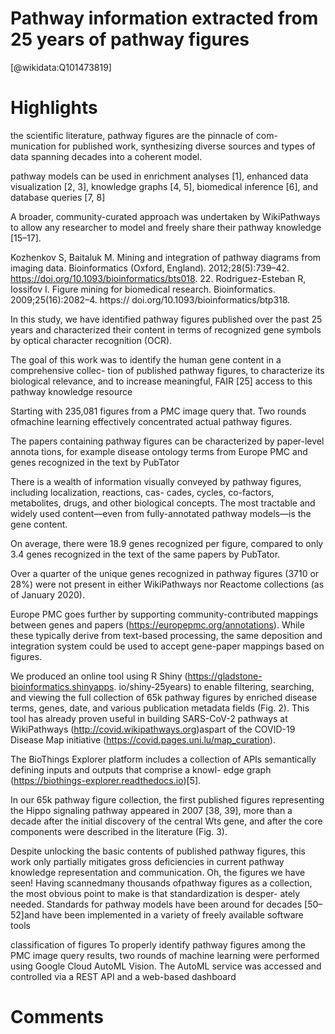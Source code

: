 
Pathway information extracted from 25 years of pathway figures
==============================================================
  
  [@wikidata:Q101473819]  

# Highlights

the scientific literature, pathway figures are the pinnacle of com- munication for published work, synthesizing diverse sources and types of data spanning decades into a coherent model.

pathway models can be used in enrichment analyses [1], enhanced data visualization [2, 3], knowledge graphs [4, 5], biomedical inference [6], and database queries [7, 8]

A broader, community-curated approach was undertaken by WikiPathways to allow any researcher to model and freely share their pathway knowledge [15–17].

Kozhenkov S, Baitaluk M. Mining and integration of pathway diagrams from imaging data. Bioinformatics (Oxford, England). 2012;28(5):739–42. https://doi.org/10.1093/bioinformatics/bts018.
22. Rodriguez-Esteban R, Iossifov I. Figure mining for biomedical research. Bioinformatics. 2009;25(16):2082–4. https:// doi.org/10.1093/bioinformatics/btp318.

In this study, we have identified pathway figures published over the past 25 years and characterized their content in terms of recognized gene symbols by optical character recognition (OCR).

The goal of this work was to identify the human gene content in a comprehensive collec-
tion of published pathway figures, to characterize its biological relevance, and to increase meaningful, FAIR [25] access to this pathway knowledge resource

Starting with 235,081 figures from a PMC image query that. Two rounds ofmachine learning effectively concentrated actual pathway figures.

The papers containing pathway figures can be characterized by paper-level annota  tions, for example disease ontology terms from Europe PMC and genes recognized in the text by PubTator

There is a wealth of information visually conveyed by pathway figures, including localization, reactions, cas- cades, cycles, co-factors, metabolites, drugs, and other biological concepts. The most tractable and widely used content—even from fully-annotated pathway models—is the gene content.

On average, there were 18.9 genes recognized per figure, compared to only 3.4 genes recognized in the text of the same papers by PubTator.

Over a quarter of the unique genes recognized in pathway figures (3710 or 28%) were not present in either WikiPathways nor Reactome collections (as of January 2020).

Europe PMC goes further by supporting community-contributed mappings between genes and papers (https://europepmc.org/annotations). While these typically derive from text-based processing, the same deposition and integration system could be used to accept gene-paper mappings based on figures.

We produced an online tool using R Shiny (https://gladstone-bioinformatics.shinyapps. io/shiny-25years) to enable filtering, searching, and viewing the full collection of 65k pathway figures by enriched disease terms, genes, date, and various publication metadata fields (Fig. 2). This tool has already proven useful in building SARS-CoV-2 pathways at WikiPathways (http://covid.wikipathways.org)aspart of the COVID-19 Disease Map initiative (https://covid.pages.uni.lu/map_curation).

The BioThings Explorer platform includes a collection of APIs semantically defining inputs and outputs that comprise a knowl- edge graph (https://biothings-explorer.readthedocs.io)[5].

In our 65k pathway figure collection, the first published figures representing the Hippo
signaling pathway appeared in 2007 [38, 39], more than a decade after the initial discovery of the central Wts gene, and after the core components were described in the literature (Fig. 3).

Despite unlocking the basic contents of published pathway figures, this work only partially mitigates gross deficiencies in current pathway knowledge representation and communication. Oh, the figures we have seen! Having scannedmany thousands ofpathway figures as a collection, the most obvious point to make is that standardization is desper- ately needed. Standards for pathway models have been around for decades [50–52]and have been implemented in a variety of freely available software tools


classification of figures To properly identify pathway figures among the PMC image query results, two rounds of machine learning were performed using Google Cloud AutoML Vision. The AutoML service was accessed and controlled via a REST API and a web-based dashboard
# Comments
